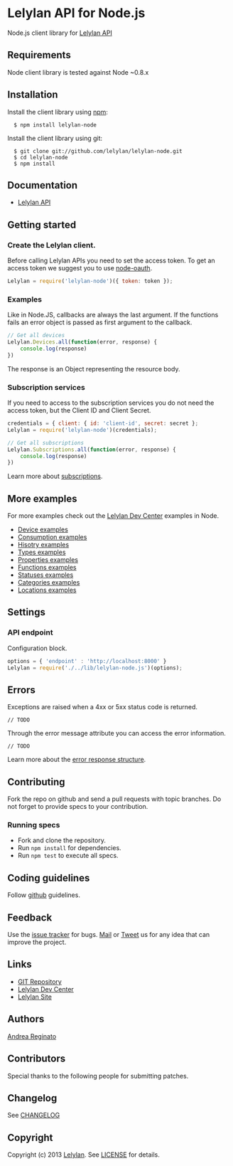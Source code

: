 # Lelylan API for Node.js

Node.js client library for [Lelylan API](http://dev.lelylan.com)


## Requirements

Node client library is tested against Node ~0.8.x


## Installation

Install the client library using [npm](http://npmjs.org/):

      $ npm install lelylan-node

Install the client library using git:

      $ git clone git://github.com/lelylan/lelylan-node.git
      $ cd lelylan-node
      $ npm install


## Documentation

* [Lelylan API](http://dev.lelylan.com)


## Getting started

### Create the Lelylan client.

Before calling Lelylan APIs you need to set the access token.
To get an access token we suggest you to use [node-oauth](https://github.com/ciaranj/node-oauth).

```javascript
Lelylan = require('lelylan-node')({ token: token });
```

### Examples

Like in Node.JS, callbacks are always the last argument. If the functions fails an
error object is passed as first argument to the callback.

```javascript
// Get all devices
Lelylan.Devices.all(function(error, response) {
	console.log(response)
})
```

The response is an Object representing the resource body.

### Subscription services

If you need to access to the subscription services you do not need the access token,
but the Client ID and Client Secret.

```javascript
credentials = { client: { id: 'client-id', secret: secret };
Lelylan = require('lelylan-node')(credentials);

// Get all subscriptions
Lelylan.Subscriptions.all(function(error, response) {
	console.log(response)
})
```

Learn more about [subscriptions](http://localhost:4000/api/realtime#get-a-subscription).


## More examples

For more examples check out the [Lelylan Dev Center](http://dev.lelylan.com#language=node)
examples in Node.

* [Device examples](docs/Lelylan/Client/Devices)
* [Consumption examples](docs/Lelylan/Client/Consumptions)
* [Hisotry examples](docs/Lelylan/Client/Histories)
* [Types examples](docs/Lelylan/Client/Types)
* [Properties examples](docs/Lelylan/Client/Properties)
* [Functions examples](docs/Lelylan/Client/Functions)
* [Statuses examples](docs/Lelylan/Client/Statuses)
* [Categories examples](docs/Lelylan/Client/Categories)
* [Locations examples](docs/Lelylan/Client/Locations)


## Settings

### API endpoint

Configuration block.

```javascript
options = { 'endpoint' : 'http://localhost:8000' }
Lelylan = require('./../lib/lelylan-node.js')(options);
```


## Errors

Exceptions are raised when a 4xx or 5xx status code is returned.

    // TODO


Through the error message attribute you can access the error information.

    // TODO

Learn more about the [error response structure](http://dev.lelylan.com/rest/core#errors).


## Contributing

Fork the repo on github and send a pull requests with topic branches. Do not forget to
provide specs to your contribution.


### Running specs

* Fork and clone the repository.
* Run `npm install` for dependencies.
* Run `npm test` to execute all specs.


## Coding guidelines

Follow [github](https://github.com/styleguide/) guidelines.


## Feedback

Use the [issue tracker](http://github.com/lelylan/lelylan-node/issues) for bugs.
[Mail](mailto:touch@lelylan.com) or [Tweet](http://twitter.com/lelylan) us for any idea that can improve the project.


## Links

* [GIT Repository](http://github.com/lelylan/lelylan-node)
* [Lelylan Dev Center](http://dev.lelylan.com)
* [Lelylan Site](http://lelylan.com)


## Authors

[Andrea Reginato](http://twitter.com/andreareginato)


## Contributors

Special thanks to the following people for submitting patches.


## Changelog

See [CHANGELOG](people/blob/master/CHANGELOG.md)


## Copyright

Copyright (c) 2013 [Lelylan](http://lelylan.com). See [LICENSE](people/blob/master/LICENSE.md) for details.
